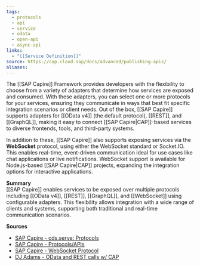 ```yaml
---
tags:
  - protocols
  - api
  - service
  - odata
  - open-api
  - async-api
links:
  - "[[Service Definition]]"
source: https://cap.cloud.sap/docs/advanced/publishing-apis/
aliases:
---
```

The [[SAP Capire]] Framework provides developers with the flexibility to choose from a variety of adapters that determine how services are exposed and consumed. With these adapters, you can select one or more protocols for your services, ensuring they communicate in ways that best fit specific integration scenarios or client needs. Out of the box, [[SAP Capire]] supports adapters for [[OData v4]] (the default protocol), [[REST]], and [[GraphQL]], making it easy to connect [[SAP Capire|CAP]]-based services to diverse frontends, tools, and third-party systems.

In addition to these, [[SAP Capire]] also supports exposing services via the **WebSocket** protocol, using either the WebSocket standard or Socket.IO. This enables real-time, event-driven communication ideal for use cases like chat applications or live notifications. WebSocket support is available for Node.js-based [[SAP Capire|CAP]] projects, expanding the integration options for interactive applications.

**Summary**  
[[SAP Capire]] enables services to be exposed over multiple protocols including [[OData v4]], [[REST]], [[GraphQL]], and [[WebSocket]] using configurable adapters. This flexibility allows integration with a wide range of clients and systems, supporting both traditional and real-time communication scenarios.

**Sources**
- [SAP Capire - cds.serve: Protocols](https://cap.cloud.sap/docs/node.js/cds-serve#cds-protocols)
- [SAP Capire - Protocols/APIs](https://cap.cloud.sap/docs/advanced/publishing-apis/)
- [SAP Capire - WebSocket Protocol](https://cap.cloud.sap/docs/plugins/#websocket)
- [DJ Adams - OData and REST calls w/ CAP](https://qmacro.org/blog/posts/2024/07/24/automatic-validation-in-odata-and-rest-calls-with-cap/)